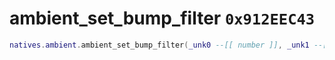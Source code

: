 # ambient_set_bump_filter `0x912EEC43`

```lua
natives.ambient.ambient_set_bump_filter(_unk0 --[[ number ]], _unk1 --[[ number ]], _unk2 --[[ number ]])
```